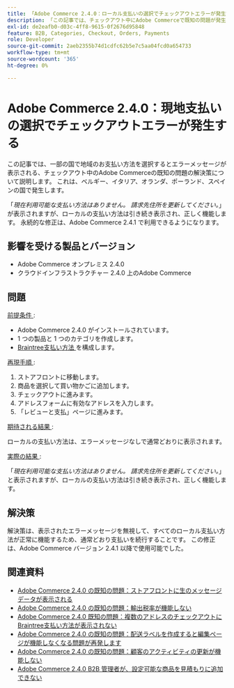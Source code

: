 ```yaml
---
title: 「Adobe Commerce 2.4.0：ローカル支払いの選択でチェックアウトエラーが発生する」
description: 「この記事では、チェックアウト中にAdobe Commerceで既知の問題が発生した場合、一部の国で地域の支払い方法を選択するとエラーメッセージが表示される場合の解決策について説明します。 これは、ベルギー、イタリア、オランダ、ポーランド、スペインの国で発生します。
exl-id: de2eafb0-d03c-4ff8-9615-0f2676d95848
feature: B2B, Categories, Checkout, Orders, Payments
role: Developer
source-git-commit: 2aeb2355b74d1cdfc62b5e7c5aa04fcd0a654733
workflow-type: tm+mt
source-wordcount: '365'
ht-degree: 0%

---
```


# Adobe Commerce 2.4.0：現地支払いの選択でチェックアウトエラーが発生する

この記事では、一部の国で地域のお支払い方法を選択するとエラーメッセージが表示される、チェックアウト中のAdobe Commerceの既知の問題の解決策について説明します。 これは、ベルギー、イタリア、オランダ、ポーランド、スペインの国で発生します。

「*現在利用可能な支払い方法はありません。 請求先住所を更新してください。*」が表示されますが、ローカルの支払い方法は引き続き表示され、正しく機能します。 永続的な修正は、Adobe Commerce 2.4.1 で利用できるようになります。

## 影響を受ける製品とバージョン

* Adobe Commerce オンプレミス 2.4.0
* クラウドインフラストラクチャー 2.4.0 上のAdobe Commerce

## 問題

<u> 前提条件 </u>:

* Adobe Commerce 2.4.0 がインストールされています。
* 1 つの製品と 1 つのカテゴリを作成します。
* [Braintree支払い方法 ](https://developer.adobe.com/commerce/webapi/graphql/payment-methods/braintree.html) を構成します。

<u> 再現手順 </u>:

1. ストアフロントに移動します。
1. 商品を選択して買い物かごに追加します。
1. チェックアウトに進みます。
1. アドレスフォームに有効なアドレスを入力します。
1. 「レビューと支払」ページに進みます。

<u> 期待される結果 </u>:

ローカルの支払い方法は、エラーメッセージなしで通常どおりに表示されます。

<u> 実際の結果 </u>:

「*現在利用可能な支払い方法はありません。 請求先住所を更新してください。*」と表示されますが、ローカルの支払い方法は引き続き表示され、正しく機能します。

## 解決策

解決策は、表示されたエラーメッセージを無視して、すべてのローカル支払い方法が正常に機能するため、通常どおり支払いを続行することです。 この修正は、Adobe Commerce バージョン 2.4.1 以降で使用可能でした。

## 関連資料

* [Adobe Commerce 2.4.0 の既知の問題：ストアフロントに生のメッセージデータが表示される](/help/troubleshooting/storefront/magento-2-4-0-issue-storefront-raw-message-data-display.md)
* [Adobe Commerce 2.4.0 の既知の問題：輸出税率が機能しない](/help/troubleshooting/miscellaneous/magento-2-4-0-known-issue-export-tax-rates-does-not-work.md)
* [Adobe Commerce 2.4.0 既知の問題：複数のアドレスのチェックアウトにBraintree支払い方法が表示されない](/help/troubleshooting/payments/magento-2-4-0-braintree-not-in-multiple-addresses-checkout.md)
* [Adobe Commerce 2.4.0 の既知の問題：配送ラベルを作成すると編集ページが機能しなくなる問題が再発します](/help/troubleshooting/known-issues-patches-attached/magento-2-4-0-patch-returns-shipping-label-creation-issue.md)
* [Adobe Commerce 2.4.0 の既知の問題：顧客のアクティビティの更新が機能しない](/help/troubleshooting/miscellaneous/magento-2-4-0-refresh-on-customer-activities-does-not-work.md)
* [Adobe Commerce 2.4.0 B2B 管理者が、設定可能な商品を見積もりに追加できない](/help/troubleshooting/miscellaneous/magento-2-4-0-b2b-admin-can-t-add-configurable-product-to-quote.md)
